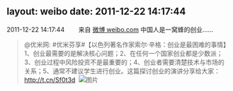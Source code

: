 layout: weibo
date: 2011-12-22 14:17:44
---
2011-12-22 14:17:44  &nbsp;&nbsp;&nbsp;&nbsp;&nbsp;&nbsp; 来自 <a href="http://weibo.com/" rel="nofollow">微博 weibo.com</a>
中国人是一窝蜂的创业……
>  @优米网: #优米芬享#【以色列著名作家索尔·辛格：创业是最困难的事情】1、创业最需要的是解决核心问题；2、在任何一个国家创业都是少数派；3、创业过程中风险投资不是最重要的；4、创业者需要清楚技术与市场的关系；5、通常不建议学生进行创业。这篇探讨创业的演讲分享给大家：http://t.cn/Sf0t3d ​​​
>  ![图片](https://ww4.sinaimg.cn/large/6601ce85tw1dobcfpaca9j.jpg)
